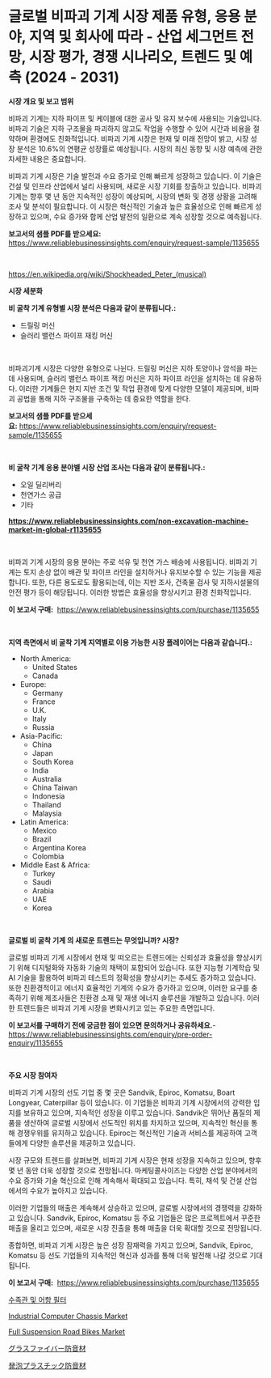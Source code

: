 <p><h1>글로벌 비파괴 기계 시장 제품 유형, 응용 분야, 지역 및 회사에 따라 - 산업 세그먼트 전망, 시장 평가, 경쟁 시나리오, 트렌드 및 예측 (2024 - 2031)</h1></p><p><strong>시장 개요 및 보고 범위</strong></p>
<p><p>비파괴 기계는 지하 파이프 및 케이블에 대한 공사 및 유지 보수에 사용되는 기술입니다. 비파괴 기술은 지하 구조물을 파괴하지 않고도 작업을 수행할 수 있어 시간과 비용을 절약하며 환경에도 친화적입니다. 비파괴 기계 시장은 현재 및 미래 전망이 밝고, 시장 성장 분석은 10.6%의 연평균 성장률로 예상됩니다. 시장의 최신 동향 및 시장 예측에 관한 자세한 내용은 중요합니다.</p><p>비파괴 기계 시장은 기술 발전과 수요 증가로 인해 빠르게 성장하고 있습니다. 이 기술은 건설 및 인프라 산업에서 널리 사용되며, 새로운 시장 기회를 창출하고 있습니다. 비파괴 기계는 향후 몇 년 동안 지속적인 성장이 예상되며, 시장의 변화 및 경쟁 상황을 고려해 조사 및 분석이 필요합니다. 이 시장은 혁신적인 기술과 높은 효율성으로 인해 빠르게 성장하고 있으며, 수요 증가와 함께 산업 발전의 일환으로 계속 성장할 것으로 예측됩니다.</p></p>
<p><strong>보고서의 샘플 PDF를 받으세요:</strong> <a href="https://www.reliablebusinessinsights.com/enquiry/request-sample/1135655">https://www.reliablebusinessinsights.com/enquiry/request-sample/1135655</a></p>
<p>&nbsp;</p>
<p><a href="https://en.wikipedia.org/wiki/Shockheaded_Peter_(musical)">https://en.wikipedia.org/wiki/Shockheaded_Peter_(musical)</a></p>
<p><strong>시장 세분화</strong></p>
<p><strong>비 굴착 기계 유형별 시장 분석은 다음과 같이 분류됩니다.:</strong></p>
<p><ul><li>드릴링 머신</li><li>슬러리 밸런스 파이프 재킹 머신</li></ul></p>
<p>&nbsp;</p>
<p><p>비파괴기계 시장은 다양한 유형으로 나뉜다. 드릴링 머신은 지하 토양이나 암석을 파는 데 사용되며, 슬러리 밸런스 파이프 잭킹 머신은 지하 파이프 라인을 설치하는 데 유용하다. 이러한 기계들은 현지 지반 조건 및 작업 환경에 맞게 다양한 모델이 제공되며, 비파괴 공법을 통해 지하 구조물을 구축하는 데 중요한 역할을 한다.</p></p>
<p><strong>보고서의 샘플 PDF를 받으세요:</strong>&nbsp;<a href="https://www.reliablebusinessinsights.com/enquiry/request-sample/1135655">https://www.reliablebusinessinsights.com/enquiry/request-sample/1135655</a></p>
<p>&nbsp;</p>
<p><strong> 비 굴착 기계 응용 분야별 시장 산업 조사는 다음과 같이 분류됩니다.:</strong></p>
<p><ul><li>오일 딜리버리</li><li>천연가스 공급</li><li>기타</li></ul></p>
<p><strong><a href="https://www.reliablebusinessinsights.com/non-excavation-machine-market-in-global-r1135655">https://www.reliablebusinessinsights.com/non-excavation-machine-market-in-global-r1135655</a></strong></p>
<p>&nbsp;</p>
<p><p>비파괴 기계 시장의 응용 분야는 주로 석유 및 천연 가스 배송에 사용됩니다. 비파괴 기계는 토지 손상 없이 배관 및 파이프 라인을 설치하거나 유지보수할 수 있는 기능을 제공합니다. 또한, 다른 용도로도 활용되는데, 이는 지반 조사, 건축물 검사 및 지하시설물의 안전 평가 등이 해당됩니다. 이러한 방법은 효율성을 향상시키고 환경 친화적입니다.</p></p>
<p><strong>이 보고서 구매:</strong>&nbsp; <a href="https://www.reliablebusinessinsights.com/purchase/1135655">https://www.reliablebusinessinsights.com/purchase/1135655</a></p>
<p>&nbsp;</p>
<p><strong>지역 측면에서 비 굴착 기계 지역별로 이용 가능한 시장 플레이어는 다음과 같습니다.:</strong></p>
<p><ul>
    <li>
        North America:
        <ul>
            <li>United States</li>
            <li>Canada</li>
        </ul>
    </li>
    <li>
        Europe:
        <ul>
            <li>Germany</li>
            <li>France</li>
            <li>U.K.</li>
            <li>Italy</li>
            <li>Russia</li>
        </ul>
    </li>
    <li>
        Asia-Pacific:
        <ul>
            <li>China</li>
            <li>Japan</li>
            <li>South Korea</li>
            <li>India</li>
            <li>Australia</li>
            <li>China Taiwan</li>
            <li>Indonesia</li>
            <li>Thailand</li>
            <li>Malaysia</li>
        </ul>
    </li>
    <li>
        Latin America:
        <ul>
            <li>Mexico</li>
            <li>Brazil</li>
            <li>Argentina Korea</li>
            <li>Colombia</li>
        </ul>
    </li>
    <li>
        Middle East & Africa:
        <ul>
            <li>Turkey</li>
            <li>Saudi</li>
            <li>Arabia</li>
            <li>UAE</li>
            <li>Korea</li>
        </ul>
    </li>
    </ul></p>
<p>&nbsp;</p>
<p><strong>글로벌 비 굴착 기계 의 새로운 트렌드는 무엇입니까? 시장?</strong></p>
<p><p>글로벌 비파괴 기계 시장에서 현재 및 떠오르는 트렌드에는 신뢰성과 효율성을 향상시키기 위해 디지털화와 자동화 기술의 채택이 포함되어 있습니다. 또한 지능형 기계학습 및 AI 기술을 활용하여 비파괴 테스트의 정확성을 향상시키는 추세도 증가하고 있습니다. 또한 친환경적이고 에너지 효율적인 기계의 수요가 증가하고 있으며, 이러한 요구를 충족하기 위해 제조사들은 친환경 소재 및 재생 에너지 솔루션을 개발하고 있습니다. 이러한 트렌드들은 비파괴 기계 시장을 변화시키고 있는 주요한 측면입니다.</p></p>
<p><strong>이 보고서를 구매하기 전에 궁금한 점이 있으면 문의하거나 공유하세요.</strong>- <a href="https://www.reliablebusinessinsights.com/enquiry/pre-order-enquiry/1135655">https://www.reliablebusinessinsights.com/enquiry/pre-order-enquiry/1135655</a></p>
<p>&nbsp;</p>
<p><strong>주요 시장 참여자</strong></p>
<p><p>비파괴 기계 시장의 선도 기업 중 몇 곳은 Sandvik, Epiroc, Komatsu, Boart Longyear, Caterpillar 등이 있습니다. 이 기업들은 비파괴 기계 시장에서의 강력한 입지를 보유하고 있으며, 지속적인 성장을 이루고 있습니다. Sandvik은 뛰어난 품질의 제품을 생산하여 글로벌 시장에서 선도적인 위치를 차지하고 있으며, 지속적인 혁신을 통해 경쟁우위를 유지하고 있습니다. Epiroc는 혁신적인 기술과 서비스를 제공하여 고객들에게 다양한 솔루션을 제공하고 있습니다.</p><p>시장 규모와 트렌드를 살펴보면, 비파괴 기계 시장은 현재 성장을 지속하고 있으며, 향후 몇 년 동안 더욱 성장할 것으로 전망됩니다. 마케팅콜사이즈는 다양한 산업 분야에서의 수요 증가와 기술 혁신으로 인해 계속해서 확대되고 있습니다. 특히, 채석 및 건설 산업에서의 수요가 높아지고 있습니다.</p><p>이러한 기업들의 매출은 계속해서 상승하고 있으며, 글로벌 시장에서의 경쟁력을 강화하고 있습니다. Sandvik, Epiroc, Komatsu 등 주요 기업들은 많은 프로젝트에서 꾸준한 매출을 올리고 있으며, 새로운 시장 진출을 통해 매출을 더욱 확대할 것으로 전망됩니다.</p><p>종합하면, 비파괴 기계 시장은 높은 성장 잠재력을 가지고 있으며, Sandvik, Epiroc, Komatsu 등 선도 기업들의 지속적인 혁신과 성과를 통해 더욱 발전해 나갈 것으로 기대됩니다.</p></p>
<p><strong>이 보고서 구매:</strong>&nbsp;&nbsp;<a href="https://www.reliablebusinessinsights.com/purchase/1135655">https://www.reliablebusinessinsights.com/purchase/1135655</a></p>
<p><p><a href="https://github.com/johneahan44556754/Market-Research-Report-List-1/blob/main/3826425154368.md">수족관 및 어항 필터</a></p><p><a href="https://github.com/lukmanduiky01/Market-Research-Report-List-1/blob/main/industrial-computer-chassis-market.md">Industrial Computer Chassis Market</a></p><p><a href="https://github.com/Gilanghao0/Market-Research-Report-List-1/blob/main/full-suspension-road-bikes-market.md">Full Suspension Road Bikes Market</a></p><p><a href="https://github.com/CloydAbbott2023/Market-Research-Report-List-2/blob/main/5184607145833.md">グラスファイバー防音材</a></p><p><a href="https://github.com/Fatimaklein1/Market-Research-Report-List-1/blob/main/6886742145834.md">発泡プラスチック防音材</a></p></p>
